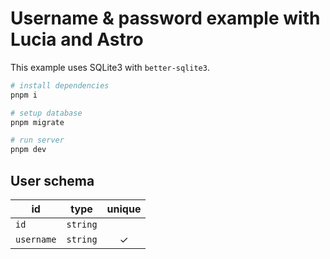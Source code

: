 # Username & password example with Lucia and Astro

This example uses SQLite3 with `better-sqlite3`.

```bash
# install dependencies
pnpm i

# setup database
pnpm migrate

# run server
pnpm dev
```

## User schema

| id         | type     | unique |
| ---------- | -------- | :----: |
| `id`       | `string` |        |
| `username` | `string` |   ✓    |
